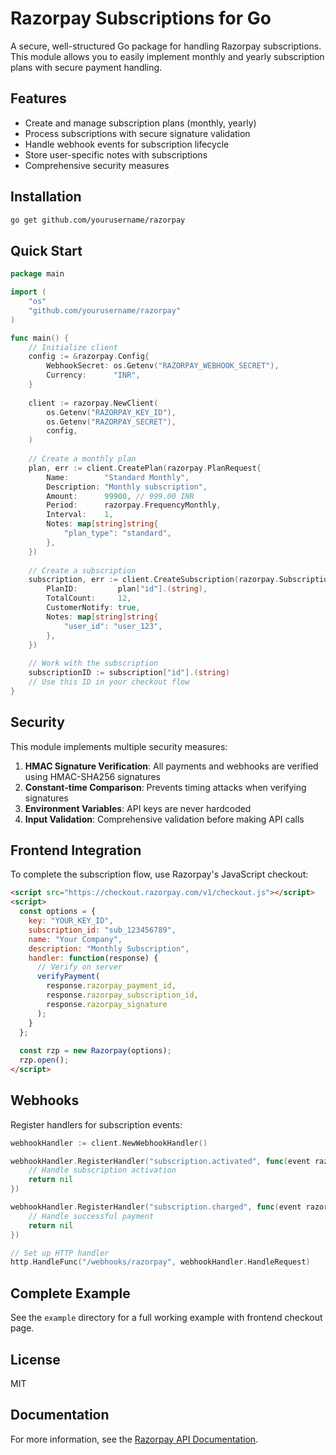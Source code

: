 # Razorpay Subscriptions for Go

A secure, well-structured Go package for handling Razorpay subscriptions. This module allows you to easily implement monthly and yearly subscription plans with secure payment handling.

## Features

- Create and manage subscription plans (monthly, yearly)
- Process subscriptions with secure signature validation
- Handle webhook events for subscription lifecycle
- Store user-specific notes with subscriptions
- Comprehensive security measures

## Installation

```bash
go get github.com/yourusername/razorpay
```

## Quick Start

```go
package main

import (
    "os"
    "github.com/yourusername/razorpay"
)

func main() {
    // Initialize client
    config := &razorpay.Config{
        WebhookSecret: os.Getenv("RAZORPAY_WEBHOOK_SECRET"),
        Currency:      "INR",
    }
    
    client := razorpay.NewClient(
        os.Getenv("RAZORPAY_KEY_ID"),
        os.Getenv("RAZORPAY_SECRET"),
        config,
    )
    
    // Create a monthly plan
    plan, err := client.CreatePlan(razorpay.PlanRequest{
        Name:        "Standard Monthly",
        Description: "Monthly subscription",
        Amount:      99900, // 999.00 INR
        Period:      razorpay.FrequencyMonthly,
        Interval:    1,
        Notes: map[string]string{
            "plan_type": "standard",
        },
    })
    
    // Create a subscription
    subscription, err := client.CreateSubscription(razorpay.SubscriptionRequest{
        PlanID:         plan["id"].(string),
        TotalCount:     12, 
        CustomerNotify: true,
        Notes: map[string]string{
            "user_id": "user_123",
        },
    })
    
    // Work with the subscription
    subscriptionID := subscription["id"].(string)
    // Use this ID in your checkout flow
}
```

## Security

This module implements multiple security measures:

1. **HMAC Signature Verification**: All payments and webhooks are verified using HMAC-SHA256 signatures
2. **Constant-time Comparison**: Prevents timing attacks when verifying signatures
3. **Environment Variables**: API keys are never hardcoded
4. **Input Validation**: Comprehensive validation before making API calls

## Frontend Integration

To complete the subscription flow, use Razorpay's JavaScript checkout:

```html
<script src="https://checkout.razorpay.com/v1/checkout.js"></script>
<script>
  const options = {
    key: "YOUR_KEY_ID",
    subscription_id: "sub_123456789",
    name: "Your Company",
    description: "Monthly Subscription",
    handler: function(response) {
      // Verify on server
      verifyPayment(
        response.razorpay_payment_id,
        response.razorpay_subscription_id,
        response.razorpay_signature
      );
    }
  };
  
  const rzp = new Razorpay(options);
  rzp.open();
</script>
```

## Webhooks

Register handlers for subscription events:

```go
webhookHandler := client.NewWebhookHandler()

webhookHandler.RegisterHandler("subscription.activated", func(event razorpay.WebhookEvent) error {
    // Handle subscription activation
    return nil
})

webhookHandler.RegisterHandler("subscription.charged", func(event razorpay.WebhookEvent) error {
    // Handle successful payment
    return nil
})

// Set up HTTP handler
http.HandleFunc("/webhooks/razorpay", webhookHandler.HandleRequest)
```

## Complete Example

See the `example` directory for a full working example with frontend checkout page.

## License

MIT

## Documentation

For more information, see the [Razorpay API Documentation](https://razorpay.com/docs/payments/subscriptions/integration-guide/). 
